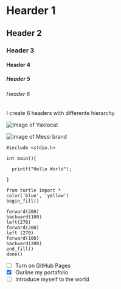 # Hearder 1
## Header 2
### Header 3
#### Header 4
##### Header 5
###### Header 6

I create 6 headers with differente hierarchy

![Image of Yaktocat](https://octodex.github.com/images/yaktocat.png)

![image of Messi brand](https://github.com/Exp-Communicate-Using-Markdown-Cohort-1/series-communicate-using-markdown-SantiMor05/assets/148176264/35f3b430-39b3-4ad0-95ab-93823d1b617c)

```
#include <stdio.h>

int main(){

  printf("Hello World");

}
```

```
from turtle import *
color('blue', 'yellow')
begin_fill()

forward(200)
backward(100)
left(270)
forward(200)
left (270)
forward(100)
backward(200)
end_fill()
done()
```


- [ ] Turn on GitHub Pages
- [X] Ourline my portafolio
- [ ] Introduce myself to the world
